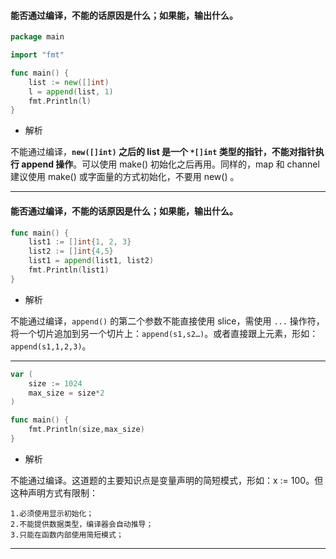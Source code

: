 
#### 能否通过编译，不能的话原因是什么；如果能，输出什么。

```go
package main

import "fmt"

func main() {
	list := new([]int)
	l = append(list, 1)
	fmt.Println(l)
}
```
- 解析
  
不能通过编译，**`new([]int)` 之后的 list 是一个 `*[]int` 类型的指针，不能对指针执行 append 操作**。可以使用 make() 初始化之后再用。同样的，map 和 channel 建议使用 make() 或字面量的方式初始化，不要用 new() 。

***

#### 能否通过编译，不能的话原因是什么；如果能，输出什么。

```go
func main() {
	list1 := []int{1, 2, 3}
	list2 := []int{4,5}
	list1 = append(list1, list2)
	fmt.Println(list1)
}
```
- 解析

不能通过编译，`append()` 的第二个参数不能直接使用 slice，需使用 `...` 操作符，将一个切片追加到另一个切片上：`append(s1,s2…)`。或者直接跟上元素，形如：`append(s1,1,2,3)`。
***

```go
var (
    size := 1024
    max_size = size*2
)

func main() {
    fmt.Println(size,max_size)
}
```
- 解析

不能通过编译。这道题的主要知识点是变量声明的简短模式，形如：x := 100。但这种声明方式有限制：
```text
1.必须使用显示初始化；
2.不能提供数据类型，编译器会自动推导；
3.只能在函数内部使用简短模式；
```
***
